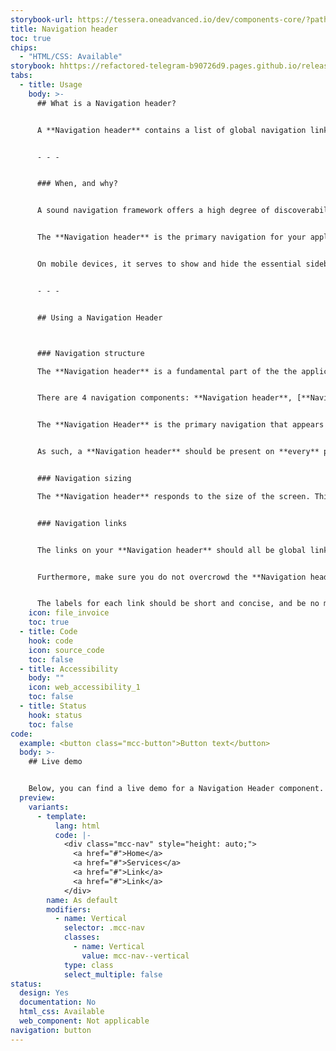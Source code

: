 ```yaml
---
storybook-url: https://tessera.oneadvanced.io/dev/components-core/?path=/docs/html-button--as-default
title: Navigation header
toc: true
chips:
  - "HTML/CSS: Available"
storybook: hhttps://refactored-telegram-b90726d9.pages.github.io/release/?path=/docs/components-navigation-header-introduction
tabs:
  - title: Usage
    body: >-
      ## What is a Navigation header?


      A **Navigation header** contains a list of global navigation links to guide users around your application.


      - - -


      ### When, and why?


      A sound navigation framework offers a high degree of discoverability and feedback, letting your users know where they are at all times and ensuring they can easily get to where they want to go.


      The **Navigation header** is the primary navigation for your application. It is fully responsive and begins collapsed in mobile views and becomes horizontal as the available screen width increases. It provides access to top level functions such as the search, notifications, profile, etc.


      On mobile devices, it serves to show and hide the essential sidebar navigation that allows the user to navigate around the application.


      - - -


      ## Using a Navigation Header



      ### Navigation structure

      The **Navigation header** is a fundamental part of the the application. It is used in conjunction with other navigational components to form the overall shell or layout.


      There are 4 navigation components: **Navigation header**, [**Navigation rail**](/components/navigation-rail), [**Drawer**](/components/drawer), and [**Navigation bar**](/components/navigation-bar). 


      The **Navigation Header** is the primary navigation that appears across the top of the page, while the **Rail** and **Drawer** are combined to create a [**Sidebar**](/patterns/sidebar) for the secondary navigation, which appears in a left-hand pane. Using a **Navigation header** with a **Sidebar** is a common pattern for multiple levels of navigation. The **Navigation bar** is used to display links across the bottom on small devices.


      As such, a **Navigation header** should be present on **every** page in your application, and only appear once on each page.


      ### Navigation sizing

      The **Navigation header** responds to the size of the screen. This means it collapses incrementally as the screen size reduces, while maintaining access to the navigation links. 


      ### Navigation links


      The links on your **Navigation header** should all be global links that are the 'largest' sections of your application. Careful consideration should be put into the navigation hierarchy of your application. Each link should be at the top-level of your navigation structure - secondary content can be put into the **Sidebar** on each of those pages.


      Furthermore, make sure you do not overcrowd the **Navigation header**. Too many options presented to the user may overwhelm them. A general rule of thumb should be two to six items in the **Header**.


      The labels for each link should be short and concise, and be no more than a few words. Users should be able to read these labels and learn something about where it will take them without too much outside context.
    icon: file_invoice
    toc: true
  - title: Code
    hook: code
    icon: source_code
    toc: false
  - title: Accessibility
    body: ""
    icon: web_accessibility_1
    toc: false
  - title: Status
    hook: status
    toc: false
code:
  example: <button class="mcc-button">Button text</button>
  body: >-
    ## Live demo


    Below, you can find a live demo for a Navigation Header component. Use the drop-down menus and radio buttons to view the different Navigation Header Types and Variants.
  preview:
    variants:
      - template:
          lang: html
          code: |-
            <div class="mcc-nav" style="height: auto;">
              <a href="#">Home</a>
              <a href="#">Services</a>
              <a href="#">Link</a>
              <a href="#">Link</a>
            </div>
        name: As default
        modifiers:
          - name: Vertical
            selector: .mcc-nav
            classes:
              - name: Vertical
                value: mcc-nav--vertical
            type: class
            select_multiple: false
status:
  design: Yes
  documentation: No
  html_css: Available
  web_component: Not applicable
navigation: button
---
```


